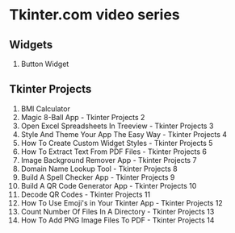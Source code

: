 # Tkinter.com video series

## Widgets

1. Button Widget

## Tkinter Projects

1. BMI Calculator
2. Magic 8-Ball App - Tkinter Projects 2
3. Open Excel Spreadsheets In Treeview - Tkinter Projects 3
4. Style And Theme Your App The Easy Way - Tkinter Projects 4
5. How To Create Custom Widget Styles - Tkinter Projects 5
6. How To Extract Text From PDF Files - Tkinter Projects 6
7. Image Background Remover App - Tkinter Projects 7
8. Domain Name Lookup Tool - Tkinter Projects 8
9. Build A Spell Checker App - Tkinter Projects 9
10. Build A QR Code Generator App - Tkinter Projects 10
11. Decode QR Codes - Tkinter Projects 11
12. How To Use Emoji's in Your Tkinter App - Tkinter Projects 12
13. Count Number Of Files In A Directory - Tkinter Projects 13
14. How To Add PNG Image Files To PDF - Tkinter Projects 14
